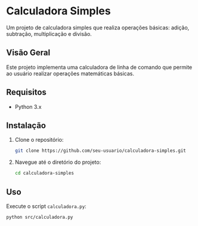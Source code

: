 # Calculadora Simples

Um projeto de calculadora simples que realiza operações básicas: adição, subtração, multiplicação e divisão.

## Visão Geral

Este projeto implementa uma calculadora de linha de comando que permite ao usuário realizar operações matemáticas básicas.

## Requisitos

- Python 3.x

## Instalação

1. Clone o repositório:
    ```bash
    git clone https://github.com/seu-usuario/calculadora-simples.git
    ```
2. Navegue até o diretório do projeto:
    ```bash
    cd calculadora-simples
    ```

## Uso

Execute o script `calculadora.py`:

```bash
python src/calculadora.py
